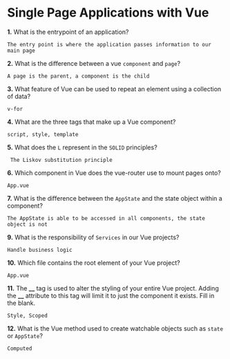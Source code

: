 # Single Page Applications with Vue

**1.** What is the entrypoint of an application?

<!-- enter you answer in the space below -->

```
The entry point is where the application passes information to our main page
```

**2.** What is the difference between a vue `component` and `page`?

<!-- enter you answer in the space below -->

```
A page is the parent, a component is the child
```

**3.** What feature of Vue can be used to repeat an element using a collection of data?

<!-- enter you answer in the space below -->

```
v-for
```

**4.** What are the three tags that make up a Vue component?

<!-- enter you answer in the space below -->

```
script, style, template
```

**5.** What does the `L` represent in the `SOLID` principles?

<!-- enter you answer in the space below -->

```
 The Liskov substitution principle
```

**6.** Which component in Vue does the vue-router use to mount pages onto?

<!-- enter you answer in the space below -->

```
App.vue
```

**7.** What is the difference between the `AppState` and the state object within a component?

<!-- enter you answer in the space below -->

```
The AppState is able to be accessed in all components, the state object is not
```

**9.** What is the responsibility of `Services` in our Vue projects?

<!-- enter you answer in the space below -->

```
Handle business logic
```

**10.** Which file contains the root element of your Vue project?

<!-- enter you answer in the space below -->

```
App.vue
```

**11.** The **\_\_** tag is used to alter the styling of your entire Vue project. Adding the **\_\_** attribute to this tag will limit it to just the component it exists. Fill in the blank.

<!-- enter you answer in the space below -->

```
Style, Scoped
```

**12.** What is the Vue method used to create watchable objects such as `state` or `AppState`?

<!-- enter you answer in the space below -->

```
Computed
```
